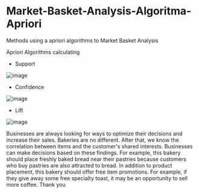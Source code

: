 # Market-Basket-Analysis-Algoritma-Apriori
Methods using a apriori algorithms to Market Basket Analysis

Apriori Algorithms calculating 
- Support

![image](https://user-images.githubusercontent.com/87703066/167156040-09f1a55a-e087-4912-bca2-c844988d3663.png)


- Confidence

![image](https://user-images.githubusercontent.com/87703066/167155813-f105fd8e-46e4-4255-9a74-b01c996a1589.png)


- Lift

![image](https://user-images.githubusercontent.com/87703066/167155880-cc5dc5e6-d866-42eb-b585-364225628126.png)


Businesses are always looking for ways to optimize their decisions and increase their sales. Bakeries are no different. After that, we know the correlation between items and the customer's shared interests. Businesses can make decisions based on these findings. For example, this bakery should place freshly baked bread near their pastries because customers who buy pastries are also attracted to bread. In addition to product placement, this bakery should offer free item promotions. For example, if they give away some free specialty toast, it may be an opportunity to sell more coffee.
Thank you 
